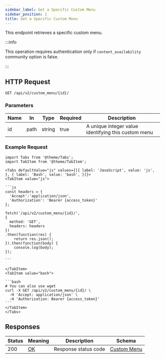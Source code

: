 ```yaml
---
sidebar_label: Get a Specific Custom Menu
sidebar_position: 1
title: Get a Specific Custom Menu
---
```


This endpoint retrieves a specific custom menu.

:::info

This operation requires authentication only if `content_availability` community option is false.

:::


## HTTP Request

`GET /api/v2/custom_menu/{id}/`

### Parameters

| Name | In   | Type   | Required | Description                                         |
|------|------|--------|----------|-----------------------------------------------------|
| id   | path | string | true     | A unique integer value identifying this custom menu |

### Example Request

````mdx-code-block
import Tabs from '@theme/Tabs';
import TabItem from '@theme/TabItem';

<Tabs defaultValue="js" values={[{ label: 'JavaScript', value: 'js', }, { label: 'Bash', value: 'bash', }]}>
<TabItem value="js">

```js
const headers = {
  'Accept':'application/json',
  'Authorization': 'Bearer {access_token}'
};

fetch('/api/v2/custom_menu/{id}/',
{
  method: 'GET',
  headers: headers
})
.then(function(res) {
    return res.json();
}).then(function(body) {
    console.log(body);
});

```

</TabItem>
<TabItem value="bash">

```bash
# You can also use wget
curl -X GET /api/v2/custom_menu/{id}/ \
  -H 'Accept: application/json' \
  -H 'Authorization: Bearer {access_token}'
```
</TabItem>
</Tabs>
````

## Responses
| Status | Meaning                                                 | Description          | Schema                                                   |
|--------|---------------------------------------------------------|----------------------|----------------------------------------------------------|
| 200    | [OK](https://tools.ietf.org/html/rfc7231#section-6.3.1) | Response status code | [Custom Menu](/docs/apireference/v2/schemas/custom_menu) |



